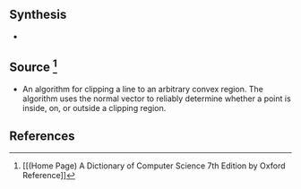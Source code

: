 ## Synthesis
- 
## Source [^1]
- An algorithm for clipping a line to an arbitrary convex region. The algorithm uses the normal vector to reliably determine whether a point is inside, on, or outside a clipping region.
## References

[^1]: [[(Home Page) A Dictionary of Computer Science 7th Edition by Oxford Reference]]